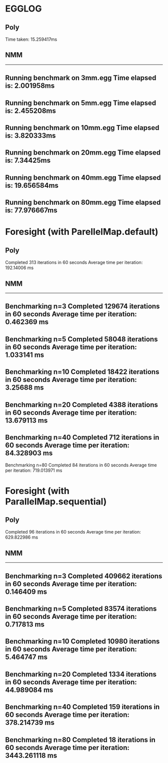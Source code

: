 # EGGLOG
## Poly
Time taken: 15.259417ms
## NMM
-----------------------------------
Running benchmark on 3mm.egg
Time elapsed is: 2.001958ms
-----------------------------------
Running benchmark on 5mm.egg
Time elapsed is: 2.455208ms
-----------------------------------
Running benchmark on 10mm.egg
Time elapsed is: 3.820333ms
-----------------------------------
Running benchmark on 20mm.egg
Time elapsed is: 7.34425ms
-----------------------------------
Running benchmark on 40mm.egg
Time elapsed is: 19.656584ms
-----------------------------------
Running benchmark on 80mm.egg
Time elapsed is: 77.976667ms
-----------------------------------

# Foresight (with ParellelMap.default)
## Poly
Completed 313 iterations in 60 seconds
Average time per iteration: 192.14006 ms

## NMM
-----------------------------------
Benchmarking n=3
Completed 129674 iterations in 60 seconds
Average time per iteration: 0.462369 ms
-----------------------------------
Benchmarking n=5
Completed 58048 iterations in 60 seconds
Average time per iteration: 1.033141 ms
-----------------------------------
Benchmarking n=10
Completed 18422 iterations in 60 seconds
Average time per iteration: 3.25688 ms
-----------------------------------
Benchmarking n=20
Completed 4388 iterations in 60 seconds
Average time per iteration: 13.679113 ms
-----------------------------------
Benchmarking n=40
Completed 712 iterations in 60 seconds
Average time per iteration: 84.328903 ms
-----------------------------------
Benchmarking n=80
Completed 84 iterations in 60 seconds
Average time per iteration: 719.013971 ms

# Foresight (with ParallelMap.sequential)
## Poly
Completed 96 iterations in 60 seconds
Average time per iteration: 629.822986 ms
## NMM
-----------------------------------
Benchmarking n=3
Completed 409662 iterations in 60 seconds
Average time per iteration: 0.146409 ms
-----------------------------------
Benchmarking n=5
Completed 83574 iterations in 60 seconds
Average time per iteration: 0.717813 ms
-----------------------------------
Benchmarking n=10
Completed 10980 iterations in 60 seconds
Average time per iteration: 5.464747 ms
-----------------------------------
Benchmarking n=20
Completed 1334 iterations in 60 seconds
Average time per iteration: 44.989084 ms
-----------------------------------
Benchmarking n=40
Completed 159 iterations in 60 seconds
Average time per iteration: 378.214739 ms
-----------------------------------
Benchmarking n=80
Completed 18 iterations in 60 seconds
Average time per iteration: 3443.261118 ms
-----------------------------------